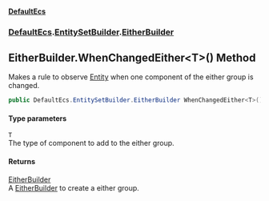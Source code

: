 #### [DefaultEcs](./index.md 'index')
### [DefaultEcs](./DefaultEcs.md 'DefaultEcs').[EntitySetBuilder](./DefaultEcs-EntitySetBuilder.md 'DefaultEcs.EntitySetBuilder').[EitherBuilder](./DefaultEcs-EntitySetBuilder-EitherBuilder.md 'DefaultEcs.EntitySetBuilder.EitherBuilder')
## EitherBuilder.WhenChangedEither&lt;T&gt;() Method
Makes a rule to observe [Entity](./DefaultEcs-Entity.md 'DefaultEcs.Entity') when one component of the either group is changed.  
```C#
public DefaultEcs.EntitySetBuilder.EitherBuilder WhenChangedEither<T>();
```
#### Type parameters
<a name='DefaultEcs-EntitySetBuilder-EitherBuilder-WhenChangedEither-T-()-T'></a>
`T`  
The type of component to add to the either group.  
  
#### Returns
[EitherBuilder](./DefaultEcs-EntitySetBuilder-EitherBuilder.md 'DefaultEcs.EntitySetBuilder.EitherBuilder')  
A [EitherBuilder](./DefaultEcs-EntitySetBuilder-EitherBuilder.md 'DefaultEcs.EntitySetBuilder.EitherBuilder') to create a either group.  

